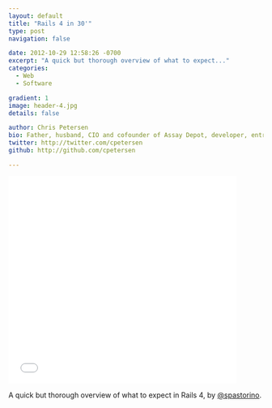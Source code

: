 ```yaml
---
layout: default
title: "Rails 4 in 30'"
type: post
navigation: false

date: 2012-10-29 12:58:26 -0700
excerpt: "A quick but thorough overview of what to expect..."
categories:
  - Web
  - Software

gradient: 1
image: header-4.jpg
details: false

author: Chris Petersen
bio: Father, husband, CIO and cofounder of Assay Depot, developer, entrepreneur and technologist.
twitter: http://twitter.com/cpetersen
github: http://github.com/cpetersen

---
```


<iframe class="embedly-embed" src="//cdn.embedly.com/widgets/media.html?src=https%3A%2F%2Fspeakerdeck.com%2Fplayer%2F508ecd4a06b6f70002001fb8&url=https%3A%2F%2Fspeakerdeck.com%2Fspastorino%2Frails-4-in-30&image=https%3A%2F%2Fspeakerd.s3.amazonaws.com%2Fpresentations%2F508ecd4a06b6f70002001fb8%2Fslide_0.jpg&key=d815972c91e546edb5d2d02e509f8b1c&type=text%2Fhtml&schema=speakerdeck" width="450" height="409" scrolling="no" frameborder="0" allowfullscreen></iframe>

A quick but thorough overview of what to expect in Rails 4, by  [@spastorino](https://twitter.com/spastorino).
